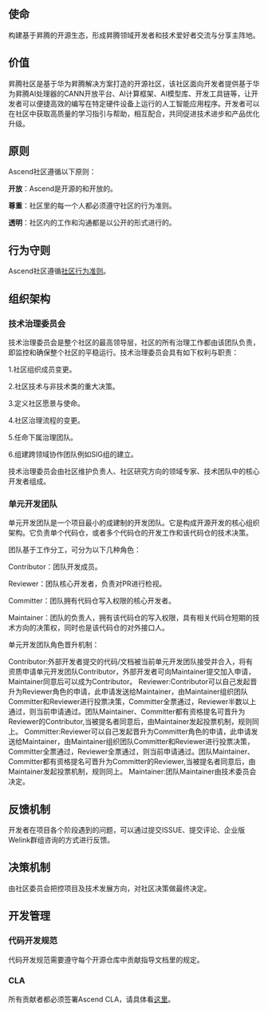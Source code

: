 ## 使命

构建基于昇腾的开源生态，形成昇腾领域开发者和技术爱好者交流与分享主阵地。

## 价值

昇腾社区是基于华为昇腾解决方案打造的开源社区，该社区面向开发者提供基于华为昇腾AI处理器的CANN开放平台、AI计算框架、AI模型库、开发工具链等，让开发者可以便捷高效的编写在特定硬件设备上运行的人工智能应用程序。开发者可以在社区中获取高质量的学习指引与帮助，相互配合，共同促进技术进步和产品优化升级。

## 原则

Ascend社区遵循以下原则：

**开放**：Ascend是开源的和开放的。

**尊重**：社区里的每一个人都必须遵守社区的行为准则。

**透明**：社区内的工作和沟通都是以公开的形式进行的。

## 行为守则

Ascend社区遵循[社区行为准则](code-of-conduct_zh_cn.md)。

## 组织架构

### 技术治理委员会

技术治理委员会是整个社区的最高领导层，社区的所有治理工作都由该团队负责，即监控和确保整个社区的平稳运行。技术治理委员会具有如下权利与职责：

1.社区组织成员变更。

2.社区技术与非技术类的重大决策。

3.定义社区愿景与使命。

4.社区治理流程的变更。

5.任命下属治理团队。

6.组建跨领域协作团队例如SIG组的建立。

技术治理委员会由社区维护负责人、社区研究方向的领域专家、技术团队中的核心开发者组成。

### 单元开发团队

单元开发团队是一个项目最小的成建制的开发团队。它是构成开源开发的核心组织架构。它负责单个代码仓，或者多个代码仓的开发工作和该代码仓的技术决策。

团队基于工作分工，可分为以下几种角色：

Contributor：团队开发成员。

Reviewer：团队核心开发者，负责对PR进行检视。

Committer：团队拥有代码仓写入权限的核心开发者。

Maintainer：团队的负责人，拥有该代码仓的写入权限，具有相关代码仓短期的技术方向的决策权，同时也是该代码仓的对外接口人。

单元开发团队角色晋升机制：

Contributor:外部开发者提交的代码/文档被当前单元开发团队接受并合入，将有资质申请单元开发团队Contributor，外部开发者可向Maintainer提交加入申请，Maintainer同意后可以成为Contributor。
Reviewer:Contributor可以自己发起晋升为Reviewer角色的申请，此申请发送给Maintainer，由Maintainer组织团队Committer和Reviewer进行投票决策，Committer全票通过，Reviewer半数以上通过，则当前申请通过。团队Maintainer、Committer都有资格提名可晋升为Reviewer的Contributor,当被提名者同意后，由Maintainer发起投票机制，规则同上。
Committer:Reviewer可以自己发起晋升为Committer角色的申请，此申请发送给Maintainer，由Maintainer组织团队Committer和Reviewer进行投票决策，Committer全票通过，Reviewer全票通过，则当前申请通过。团队Maintainer、Committer都有资格提名可晋升为Committer的Reviewer,当被提名者同意后，由Maintainer发起投票机制，规则同上。
Maintainer:团队Maintainer由技术委员会决定。

## 反馈机制

开发者在项目各个阶段遇到的问题，可以通过提交ISSUE、提交评论、企业版Welink群组咨询的方式进行反馈。

## 决策机制

由社区委员会把控项目及技术发展方向，对社区决策做最终决定。

## 开发管理

### 代码开发规范

代码开发规范需要遵守每个开源仓库中贡献指导文档里的规定。

### CLA

所有贡献者都必须签署Ascend CLA，请具体看[这里](https://clasign.osinfra.cn/sign/Z2l0ZWUlMkZhc2NlbmQ=)。
